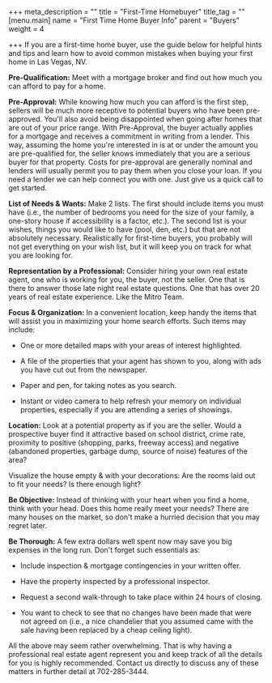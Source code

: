 +++
meta_description = ""
title = "First-Time Homebuyer"
title_tag = ""
[menu.main]
name = "First Time Home Buyer Info"
parent = "Buyers"
weight = 4

+++
If you are a first-time home buyer, use the guide below for helpful hints and tips and learn how to avoid common mistakes when buying your first home in Las Vegas, NV.

**Pre-Qualification:** Meet with a mortgage broker and find out how much you can afford to pay for a home.

**Pre-Approval:** While knowing how much you can afford is the first step, sellers will be much more receptive to potential buyers who have been pre-approved. You'll also avoid being disappointed when going after homes that are out of your price range. With Pre-Approval, the buyer actually applies for a mortgage and receives a commitment in writing from a lender. This way, assuming the home you're interested in is at or under the amount you are pre-qualified for, the seller knows immediately that you are a serious buyer for that property. Costs for pre-approval are generally nominal and lenders will usually permit you to pay them when you close your loan. If you need a lender we can help connect you with one. Just give us a quick call to get started.

**List of Needs & Wants:** Make 2 lists. The first should include items you must have (i.e., the number of bedrooms you need for the size of your family, a one-story house if accessibility is a factor, etc.). The second list is your wishes, things you would like to have (pool, den, etc.) but that are not absolutely necessary. Realistically for first-time buyers, you probably will not get everything on your wish list, but it will keep you on track for what you are looking for.

**Representation by a Professional:** Consider hiring your own real estate agent, one who is working for you, the buyer, not the seller. One that is there to answer those late night real estate questions. One that has over 20 years of real estate experience. Like the Mitro Team.

**Focus & Organization:** In a convenient location, keep handy the items that will assist you in maximizing your home search efforts. Such items may include:

* One or more detailed maps with your areas of interest highlighted.


* A file of the properties that your agent has shown to you, along with ads you have cut out from the newspaper.


* Paper and pen, for taking notes as you search.


* Instant or video camera to help refresh your memory on individual properties, especially if you are attending a series of showings.

**Location:** Look at a potential property as if you are the seller. Would a prospective buyer find it attractive based on school district, crime rate, proximity to positive (shopping, parks, freeway access) and negative (abandoned properties, garbage dump, source of noise) features of the area?

Visualize the house empty & with your decorations: Are the rooms laid out to fit your needs? Is there enough light?

**Be Objective:** Instead of thinking with your heart when you find a home, think with your head. Does this home really meet your needs? There are many houses on the market, so don't make a hurried decision that you may regret later.

**Be Thorough:** A few extra dollars well spent now may save you big expenses in the long run. Don't forget such essentials as:

* Include inspection & mortgage contingencies in your written offer.


* Have the property inspected by a professional inspector.


* Request a second walk-through to take place within 24 hours of closing.


* You want to check to see that no changes have been made that were not agreed on (i.e., a nice chandelier that you assumed came with the sale having been replaced by a cheap ceiling light).

All the above may seem rather overwhelming. That is why having a professional real estate agent represent you and keep track of all the details for you is highly recommended. Contact us directly to discuss any of these matters in further detail at 702-285-3444.
